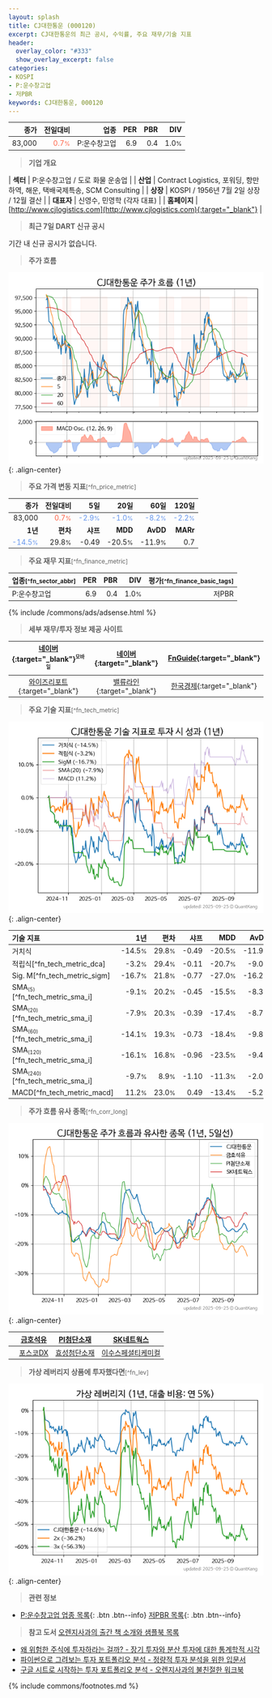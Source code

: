 ```yaml
---
layout: splash
title: CJ대한통운 (000120)
excerpt: CJ대한통운의 최근 공시, 수익률, 주요 재무/기술 지표
header:
  overlay_color: "#333"
  show_overlay_excerpt: false
categories:
- KOSPI
- P:운수창고업
- 저PBR
keywords: CJ대한통운, 000120
---
```


| **종가** | **전일대비** | **업종** | **PER** | **PBR** | **DIV** |
| -------: | -----------: | -------: | ------: | ------: | ------: |
| 83,000 | <span style="color: tomato">0.7<small>%</small></span> | P:운수창고업 | 6.9 | 0.4 | 1.0<small>%</small> |

<!-- more -->


> **기업 개요**<a id="company"></a>

| <span style="white-space:nowrap;">**섹터**</span> | P:운수창고업 / 도로 화물 운송업 |
| <span style="white-space:nowrap;">**산업**</span> | Contract Logistics, 포워딩, 항만하역, 해운, 택배국제특송, SCM Consulting |
| <span style="white-space:nowrap;">**상장**</span> | KOSPI / 1956년 7월 2일 상장 / 12월 결산 |
| <span style="white-space:nowrap;">**대표자**</span> | 신영수, 민영학 (각자 대표) |
| <span style="white-space:nowrap;">**홈페이지**</span> | [http://www.cjlogistics.com](http://www.cjlogistics.com){:target="_blank"} |


> **최근 7일 DART 신규 공시**<a id="dart"></a>

기간 내 신규 공시가 없습니다.


> **주가 흐름**<a id="price"></a>

![000120](/stock/images/000120.png){: .align-center}


> **주요 가격 변동 지표**<small>[^fn_price_metric]</small>

| **종가** | **전일대비** | **5일** | **20일** | **60일** | **120일** |
| -------: | -----------: | ------: | -------: | -------: | --------: |
| 83,000 | <span style="color: tomato">0.7<small>%</small></span> | <span style="color: cornflowerblue">-2.9<small>%</small></span> | <span style="color: cornflowerblue">-1.0<small>%</small></span> | <span style="color: cornflowerblue">-8.2<small>%</small></span> | <span style="color: cornflowerblue">-2.2<small>%</small></span> |
| **1년** | **편차** | **샤프** | **MDD** | **AvDD** | **MARr** |
| <span style="color: cornflowerblue">-14.5<small>%</small></span> | 29.8<small>%</small> | -0.49 | -20.5<small>%</small> | -11.9<small>%</small> | 0.7 |


> **주요 재무 지표**<small>[^fn_finance_metric]</small>

| **업종**<small>[^fn_sector_abbr]</small> | **PER** | **PBR** | **DIV** | **평가**<small>[^fn_finance_basic_tags]</small> |
| :--------------------------------------- | ------: | ------: | ------: | ----------------------------------------------: |
| P:운수창고업 | 6.9 | 0.4 | 1.0<small>%</small> | 저PBR |



{% include /commons/ads/adsense.html %}

> **세부 재무/투자 정보 제공 사이트**

| [네이버](https://m.stock.naver.com/domestic/stock/000120/finance/summary){:target="_blank"}<sup><small>모바일</small></sup> | [네이버](https://finance.naver.com/item/coinfo.naver?code=000120){:target="_blank"} | [FnGuide](https://comp.fnguide.com/SVO2/ASP/SVD_Invest.asp?gicode=A000120&MenuYn=Y){:target="_blank"} |
| :---: | :---: | :---: |
| [와이즈리포트](https://comp.wisereport.co.kr/company/c1040001.aspx?cmp_cd=000120){:target="_blank"} | [밸류라인](https://www.valueline.co.kr/finance/summary/000120){:target="_blank"} | [한국경제](https://markets.hankyung.com/stock/000120/financial-summary){:target="_blank"} |


> **주요 기술 지표**<small>[^fn_tech_metric]</small>


![000120](/stock/images/000120_tech.png){: .align-center}

| **기술 지표** | **1년** | **편차** | **샤프** | **MDD** | **AvDD** |
| :------------ | ------: | -----------: | -------: | ------: | -------: |
| 거치식 | -14.5<small>%</small> | 29.8<small>%</small> | -0.49 | -20.5<small>%</small> | -11.9<small>%</small> |
| 적립식[^fn_tech_metric_dca] | -3.2<small>%</small> | 29.4<small>%</small> | -0.11 | -20.7<small>%</small> | -9.0<small>%</small> |
| Sig. M[^fn_tech_metric_sigm] | -16.7<small>%</small> | 21.8<small>%</small> | -0.77 | -27.0<small>%</small> | -16.2<small>%</small> |
| SMA<small><sub>(5)</sub></small>[^fn_tech_metric_sma_i] | -9.1<small>%</small> | 20.2<small>%</small> | -0.45 | -15.5<small>%</small> | -8.3<small>%</small> |
| SMA<small><sub>(20)</sub></small>[^fn_tech_metric_sma_i] | -7.9<small>%</small> | 20.3<small>%</small> | -0.39 | -17.4<small>%</small> | -8.7<small>%</small> |
| SMA<small><sub>(60)</sub></small>[^fn_tech_metric_sma_i] | -14.1<small>%</small> | 19.3<small>%</small> | -0.73 | -18.4<small>%</small> | -9.8<small>%</small> |
| SMA<small><sub>(120)</sub></small>[^fn_tech_metric_sma_i] | -16.1<small>%</small> | 16.8<small>%</small> | -0.96 | -23.5<small>%</small> | -9.4<small>%</small> |
| SMA<small><sub>(240)</sub></small>[^fn_tech_metric_sma_i] | -9.7<small>%</small> | 8.9<small>%</small> | -1.10 | -11.3<small>%</small> | -2.0<small>%</small> |
| MACD[^fn_tech_metric_macd] | 11.2<small>%</small> | 23.0<small>%</small> | 0.49 | -13.4<small>%</small> | -5.2<small>%</small> |


> **주가 흐름 유사 종목**<a id="corr"></a><small>[^fn_corr_long]</small>

![000120](/stock/images/000120_corr.png){: .align-center}

|       | [금호석유](/011780/) | [PI첨단소재](/178920/) | [SK네트웍스](/001740/) |
| :---: | :------------------------------------: | :------------------------------------: | :------------------------------------: |
|       | [포스코DX](/022100/) | [효성첨단소재](/298050/) | [이수스페셜티케미컬](/457190/) |


> **가상 레버리지 상품에 투자했다면**<a id="2x"></a><small>[^fn_lev]</small>

![000120](/stock/images/000120_2x.png){: .align-center}


> **관련 정보**

- [P:운수창고업 업종 목록](/stats/sector/kospi_업종_운수창고업_종목/){: .btn .btn--info} [저PBR 목록](/fn/fn_low_pbr/){: .btn .btn--info}

> **참고 도서** [오렌지사과의 출간 책 소개와 샘플북 목록](https://kongdori.tistory.com/691)

- [왜 위험한 주식에 투자하라는 걸까? - 장기 투자와 분산 투자에 대한 통계학적 시각](https://kongdori.tistory.com/421)
- [파이썬으로 그려보는 투자 포트폴리오 분석  - 정량적 투자 분석을 위한 입문서](https://kongdori.tistory.com/643)
- [구글 시트로 시작하는 투자 포트폴리오 분석 - 오렌지사과의 불친절한 워크북](https://kongdori.tistory.com/449)


{% include commons/footnotes.md %}